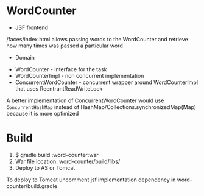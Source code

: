 # WordCounter

- JSF frontend
 
 /faces/index.html allows passing words to the WordCounter and retrieve
 how many times was passed a particular word
 
- Domain
 
 + WordCounter - interface for the task
 + WordCounterImpl - non concurrent implementation
 + ConcurrentWordCounter - concurrent wrapper around WordCounterImpl that
 uses ReentrantReadWriteLock
  
 A better implementation of ConcurrentWordCounter would 
 use ```ConcurrentHashMap``` instead of HashMap/Collections.synchronizedMap(Map)
 because it is more optimized

# Build

1. $ gradle build :word-counter:war
2. War file location: word-counter/build/libs/
3. Deploy to AS or Tomcat
 
 To deploy to Tomcat uncomment jsf implementation dependency in word-counter/build.gradle 
